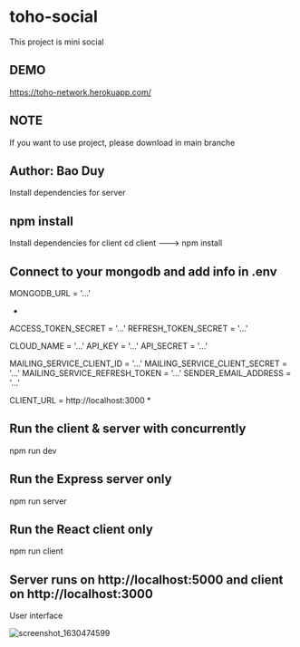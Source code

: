 # toho-social
This project is mini social

## DEMO
https://toho-network.herokuapp.com/

## NOTE
If you want to use project, please download in main branche

## Author: Bao Duy

Install dependencies for server

## npm install
Install dependencies for client
cd client ---> npm install

## Connect to your mongodb and add info in .env
MONGODB_URL = '...'

*
ACCESS_TOKEN_SECRET =  '...'
REFRESH_TOKEN_SECRET =  '...'

CLOUD_NAME =  '...'
API_KEY = '...'
API_SECRET = '...'

MAILING_SERVICE_CLIENT_ID =  '...'
MAILING_SERVICE_CLIENT_SECRET = '...'
MAILING_SERVICE_REFRESH_TOKEN =  '...'
SENDER_EMAIL_ADDRESS = '...'

CLIENT_URL = http://localhost:3000
*

## Run the client & server with concurrently
npm run dev

## Run the Express server only
npm run server

## Run the React client only
npm run client

## Server runs on http://localhost:5000 and client on http://localhost:3000
User interface

![screenshot_1630474599](https://user-images.githubusercontent.com/67371206/131617849-ff47958a-026d-4880-bd93-4e1405272911.png)
